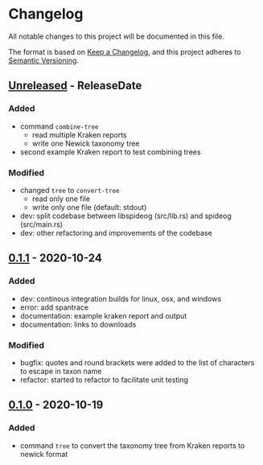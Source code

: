 # Changelog
All notable changes to this project will be documented in this file.

The format is based on [Keep a Changelog](https://keepachangelog.com/en/1.0.0/),
and this project adheres to [Semantic Versioning](https://semver.org/spec/v2.0.0.html).

<!-- next-header -->

## [Unreleased] - ReleaseDate

### Added

- command `combine-tree` 
  - read multiple Kraken reports
  - write one Newick taxonomy tree
- second example Kraken report to test combining trees

### Modified

- changed `tree` to `convert-tree`
  - read only one file
  - write only one file (default: stdout)
- dev: split codebase between libspideog (src/lib.rs) and spideog (src/main.rs)
- dev: other refactoring and improvements of the codebase

## [0.1.1] - 2020-10-24

### Added 

- dev: continous integration builds for linux, osx, and windows
- error: add spantrace
- documentation: example kraken report and output
- documentation: links to downloads

### Modified

- bugfix: quotes and round brackets were added to the list of characters to escape in taxon name
- refactor: started to refactor to facilitate unit testing

## [0.1.0] - 2020-10-19

### Added

- command `tree` to convert the taxonomy tree from Kraken reports to newick format


<!-- next-url -->
[Unreleased]: https://github.com/jeanmanguy/spideog/compare/v0.1.1...HEAD
[0.1.1]: https://github.com/jeanmanguy/spideog/compare/v0.1.0...v0.1.1
[0.1.0]: https://github.com/jeanmanguy/spideog/releases/tag/v0.1.0